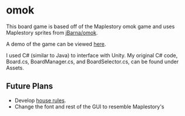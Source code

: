 # omok
This board game is based off of the Maplestory omok game and uses Maplestory sprites from [jBarna/omok](https://github.com/jBarna/omok).

A demo of the game can be viewed [here](https://jtquach1.github.io/omok/Online_Build).

I used C# (similar to Java) to interface with Unity. My original C# code, Board.cs, BoardManager.cs, and BoardSelector.cs, can be found under Assets.   

## Future Plans
* Develop [house rules](https://en.wikipedia.org/wiki/Gomoku#Optional_("house")_rules). 
* Change the font and rest of the GUI to resemble Maplestory's
